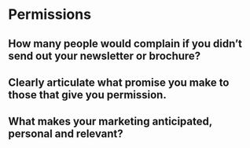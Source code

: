 # Permissions

## How many people would complain if you didn’t send out your newsletter or brochure?

## Clearly articulate what promise you make to those that give you permission.

## What makes your marketing anticipated, personal and relevant?
